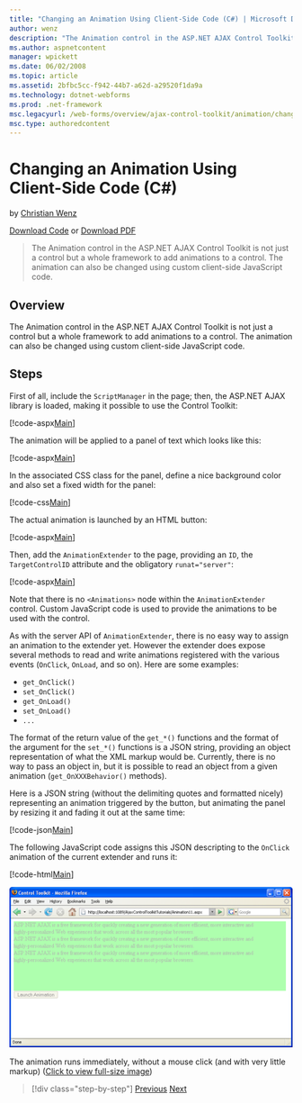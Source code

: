```yaml
---
title: "Changing an Animation Using Client-Side Code (C#) | Microsoft Docs"
author: wenz
description: "The Animation control in the ASP.NET AJAX Control Toolkit is not just a control but a whole framework to add animations to a control. The animation can also..."
ms.author: aspnetcontent
manager: wpickett
ms.date: 06/02/2008
ms.topic: article
ms.assetid: 2bfbc5cc-f942-44b7-a62d-a29520f1da9a
ms.technology: dotnet-webforms
ms.prod: .net-framework
msc.legacyurl: /web-forms/overview/ajax-control-toolkit/animation/changing-an-animation-using-client-side-code-cs
msc.type: authoredcontent
---
```

Changing an Animation Using Client-Side Code (C#)
====================
by [Christian Wenz](https://github.com/wenz)

[Download Code](http://download.microsoft.com/download/f/9/a/f9a26acd-8df4-4484-8a18-199e4598f411/Animation11.cs.zip) or [Download PDF](http://download.microsoft.com/download/6/7/1/6718d452-ff89-4d3f-a90e-c74ec2d636a3/animation11CS.pdf)

> The Animation control in the ASP.NET AJAX Control Toolkit is not just a control but a whole framework to add animations to a control. The animation can also be changed using custom client-side JavaScript code.


## Overview

The Animation control in the ASP.NET AJAX Control Toolkit is not just a control but a whole framework to add animations to a control. The animation can also be changed using custom client-side JavaScript code.

## Steps

First of all, include the `ScriptManager` in the page; then, the ASP.NET AJAX library is loaded, making it possible to use the Control Toolkit:

[!code-aspx[Main](changing-an-animation-using-client-side-code-cs/samples/sample1.aspx)]

The animation will be applied to a panel of text which looks like this:

[!code-aspx[Main](changing-an-animation-using-client-side-code-cs/samples/sample2.aspx)]

In the associated CSS class for the panel, define a nice background color and also set a fixed width for the panel:

[!code-css[Main](changing-an-animation-using-client-side-code-cs/samples/sample3.css)]

The actual animation is launched by an HTML button:

[!code-aspx[Main](changing-an-animation-using-client-side-code-cs/samples/sample4.aspx)]

Then, add the `AnimationExtender` to the page, providing an `ID`, the `TargetControlID` attribute and the obligatory `runat="server"`:

[!code-aspx[Main](changing-an-animation-using-client-side-code-cs/samples/sample5.aspx)]

Note that there is no `<Animations>` node within the `AnimationExtender` control. Custom JavaScript code is used to provide the animations to be used with the control.

As with the server API of `AnimationExtender`, there is no easy way to assign an animation to the extender yet. However the extender does expose several methods to read and write animations registered with the various events (`OnClick`, `OnLoad`, and so on). Here are some examples:

- `get_OnClick()`
- `set_OnClick()`
- `get_OnLoad()`
- `set_OnLoad()`
- `...`

The format of the return value of the `get_*()` functions and the format of the argument for the `set_*()` functions is a JSON string, providing an object representation of what the XML markup would be. Currently, there is no way to pass an object in, but it is possible to read an object from a given animation (`get_OnXXXBehavior()` methods).

Here is a JSON string (without the delimiting quotes and formatted nicely) representing an animation triggered by the button, but animating the panel by resizing it and fading it out at the same time:

[!code-json[Main](changing-an-animation-using-client-side-code-cs/samples/sample6.json)]

The following JavaScript code assigns this JSON descripting to the `OnClick` animation of the current extender and runs it:

[!code-html[Main](changing-an-animation-using-client-side-code-cs/samples/sample7.html)]


[![The animation runs immediately, without a mouse click (and with very little markup)](changing-an-animation-using-client-side-code-cs/_static/image2.png)](changing-an-animation-using-client-side-code-cs/_static/image1.png)

The animation runs immediately, without a mouse click (and with very little markup) ([Click to view full-size image](changing-an-animation-using-client-side-code-cs/_static/image3.png))

>[!div class="step-by-step"]
[Previous](executing-animations-using-client-side-code-cs.md)
[Next](animating-an-updatepanel-control-cs.md)